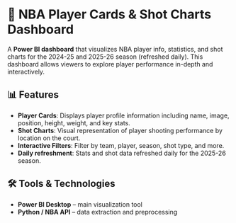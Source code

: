 # 🏀 NBA Player Cards & Shot Charts Dashboard

A **Power BI dashboard** that visualizes NBA player info, statistics, and shot charts for the 2024-25 and 2025-26 season (refreshed daily). This dashboard allows viewers to explore player performance in-depth and interactively.

## 📊 Features

- **Player Cards**: Displays player profile information including name, image, position, height, weight, and key stats.  
- **Shot Charts**: Visual representation of player shooting performance by location on the court.  
- **Interactive Filters**: Filter by team, player, season, shot type, and more.  
- **Daily refreshment**: Stats and shot data refreshed daily for the 2025-26 season.

## 🛠️ Tools & Technologies

- **Power BI Desktop** – main visualization tool  
- **Python / NBA API** – data extraction and preprocessing  
